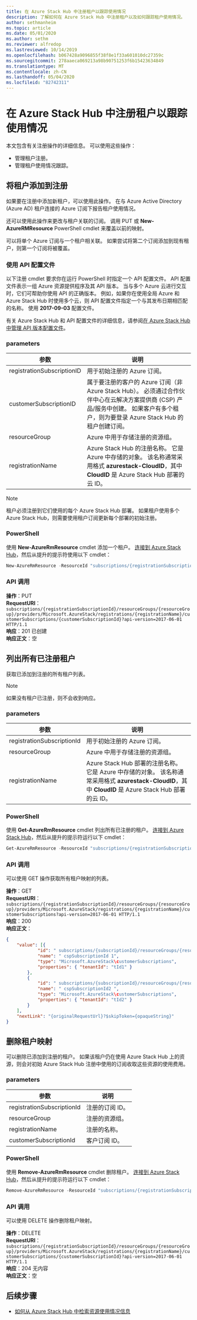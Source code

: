 ```yaml
---
title: 在 Azure Stack Hub 中注册租户以跟踪使用情况
description: 了解如何在 Azure Stack Hub 中注册租户以及如何跟踪租户使用情况。
author: sethmanheim
ms.topic: article
ms.date: 05/01/2020
ms.author: sethm
ms.reviewer: alfredop
ms.lastreviewed: 10/14/2019
ms.openlocfilehash: b067428a9096855f38f8e1f33a601010dc27359c
ms.sourcegitcommit: 278aaeca069213a98b90751253f6b15423634849
ms.translationtype: MT
ms.contentlocale: zh-CN
ms.lasthandoff: 05/04/2020
ms.locfileid: "82742311"
---
```

# <a name="register-tenants-for-usage-tracking-in-azure-stack-hub"></a>在 Azure Stack Hub 中注册租户以跟踪使用情况

本文包含有关注册操作的详细信息。 可以使用这些操作：

- 管理租户注册。
- 管理租户使用情况跟踪。

## <a name="add-tenant-to-registration"></a>将租户添加到注册

如果要在注册中添加新租户，可以使用此操作。 在与 Azure Active Directory (Azure AD) 租户连接的 Azure 订阅下报告租户使用情况。

还可以使用此操作来更改与租户关联的订阅。 调用 PUT 或 **New-AzureRMResource** PowerShell cmdlet 来覆盖以前的映射。

可以将单个 Azure 订阅与一个租户相关联。 如果尝试将第二个订阅添加到现有租户，则第一个订阅将被覆盖。

### <a name="use-api-profiles"></a>使用 API 配置文件

以下注册 cmdlet 要求你在运行 PowerShell 时指定一个 API 配置文件。 API 配置文件表示一组 Azure 资源提供程序及其 API 版本。 当与多个 Azure 云进行交互时，它们可帮助你使用 API 的正确版本。 例如，如果你在使用全局 Azure 和 Azure Stack Hub 时使用多个云，则 API 配置文件指定一个与其发布日期相匹配的名称。 使用 **2017-09-03** 配置文件。

有关 Azure Stack Hub 和 API 配置文件的详细信息，请参阅[在 Azure Stack Hub 中管理 API 版本配置文件](../user/azure-stack-version-profiles.md)。

### <a name="parameters"></a>parameters

| 参数                  | 说明 |
|---                         | --- |
| registrationSubscriptionID | 用于初始注册的 Azure 订阅。 |
| customerSubscriptionID     | 属于要注册的客户的 Azure 订阅（非 Azure Stack Hub）。 必须通过合作伙伴中心在云解决方案提供商 (CSP) 产品/服务中创建。 如果客户有多个租户，则为要登录 Azure Stack Hub 的租户创建订阅。 |
| resourceGroup              | Azure 中用于存储注册的资源组。 |
| registrationName           | Azure Stack Hub 的注册名称。 它是 Azure 中存储的对象。 该名称通常采用格式 **azurestack-CloudID**，其中 **CloudID** 是 Azure Stack Hub 部署的云 ID。 |

> [!NOTE]  
> 租户必须注册到它们使用的每个 Azure Stack Hub 部署。 如果租户使用多个 Azure Stack Hub，则需要使用租户订阅更新每个部署的初始注册。

### <a name="powershell"></a>PowerShell

使用 **New-AzureRmResource** cmdlet 添加一个租户。 [连接到 Azure Stack Hub](azure-stack-powershell-configure-admin.md)，然后从提升的提示符使用以下 cmdlet：

```powershell  
New-AzureRmResource -ResourceId "subscriptions/{registrationSubscriptionId}/resourceGroups/{resourceGroup}/providers/Microsoft.AzureStack/registrations/{registrationName}/customerSubscriptions/{customerSubscriptionId}" -ApiVersion 2017-06-01
```

### <a name="api-call"></a>API 调用

**操作**：PUT  
**RequestURI**：`subscriptions/{registrationSubscriptionId}/resourceGroups/{resourceGroup}/providers/Microsoft.AzureStack/registrations/{registrationName}/customerSubscriptions/{customerSubscriptionId}?api-version=2017-06-01 HTTP/1.1`  
**响应**：201 已创建  
**响应正文**：空  

## <a name="list-all-registered-tenants"></a>列出所有已注册租户

获取已添加到注册的所有租户列表。

 > [!NOTE]  
 > 如果没有租户已注册，则不会收到响应。

### <a name="parameters"></a>parameters

| 参数                  | 说明          |
|---                         | ---                  |
| registrationSubscriptionId | 用于初始注册的 Azure 订阅。   |
| resourceGroup              | Azure 中用于存储注册的资源组。    |
| registrationName           | Azure Stack Hub 部署的注册名称。 它是 Azure 中存储的对象。 该名称通常采用格式 **azurestack-CloudID**，其中 **CloudID** 是 Azure Stack Hub 部署的云 ID。   |

### <a name="powershell"></a>PowerShell

使用 **Get-AzureRmResource** cmdlet 列出所有已注册的租户。 [连接到 Azure Stack Hub](azure-stack-powershell-configure-admin.md)，然后从提升的提示符运行以下 cmdlet：

```powershell
Get-AzureRmResource -ResourceId "subscriptions/{registrationSubscriptionId}/resourceGroups/{resourceGroup}/providers/Microsoft.AzureStack/registrations/{registrationName}/customerSubscriptions" -ApiVersion 2017-06-01
```

### <a name="api-call"></a>API 调用

可以使用 GET 操作获取所有租户映射的列表。

**操作**：GET  
**RequestURI**：`subscriptions/{registrationSubscriptionId}/resourceGroups/{resourceGroup}/providers/Microsoft.AzureStack/registrations/{registrationName}/customerSubscriptions?api-version=2017-06-01 HTTP/1.1`  
**响应**：200  
**响应正文**：

```json
{
    "value": [{
            "id": " subscriptions/{subscriptionId}/resourceGroups/{resourceGroup}/providers/Microsoft.AzureStack/registrations/{registrationName}/customerSubscriptions/{ cspSubscriptionId 1}",
            "name": " cspSubscriptionId 1",
            "type": "Microsoft.AzureStack\customerSubscriptions",
            "properties": { "tenantId": "tId1" }
        },
        {
            "id": " subscriptions/{subscriptionId}/resourceGroups/{resourceGroup}/providers/Microsoft.AzureStack/registrations/{registrationName}/customerSubscriptions/{ cspSubscriptionId 2}",
            "name": " cspSubscriptionId2 ",
            "type": "Microsoft.AzureStack\customerSubscriptions",
            "properties": { "tenantId": "tId2" }
        }
    ],
    "nextLink": "{originalRequestUrl}?$skipToken={opaqueString}"
}
```

## <a name="remove-a-tenant-mapping"></a>删除租户映射

可以删除已添加到注册的租户。 如果该租户仍在使用 Azure Stack Hub 上的资源，则会对初始 Azure Stack Hub 注册中使用的订阅收取这些资源的使用费用。

### <a name="parameters"></a>parameters

| 参数                  | 说明          |
|---                         | ---                  |
| registrationSubscriptionId | 注册的订阅 ID。   |
| resourceGroup              | 注册的资源组。   |
| registrationName           | 注册的名称。  |
| customerSubscriptionId     | 客户订阅 ID。  |

### <a name="powershell"></a>PowerShell

使用 **Remove-AzureRmResource** cmdlet 删除租户。 [连接到 Azure Stack Hub](azure-stack-powershell-configure-admin.md)，然后从提升的提示符运行以下 cmdlet：

```powershell
Remove-AzureRmResource -ResourceId "subscriptions/{registrationSubscriptionId}/resourceGroups/{resourceGroup}/providers/Microsoft.AzureStack/registrations/{registrationName}/customerSubscriptions/{customerSubscriptionId}" -ApiVersion 2017-06-01
```

### <a name="api-call"></a>API 调用

可以使用 DELETE 操作删除租户映射。

**操作**：DELETE  
**RequestURI**：`subscriptions/{registrationSubscriptionId}/resourceGroups/{resourceGroup}/providers/Microsoft.AzureStack/registrations/{registrationName}/customerSubscriptions/{customerSubscriptionId}?api-version=2017-06-01 HTTP/1.1`  
**响应**：204 无内容  
**响应正文**：空

## <a name="next-steps"></a>后续步骤

- [如何从 Azure Stack Hub 中检索资源使用情况信息](azure-stack-billing-and-chargeback.md)
